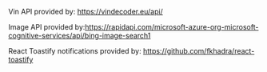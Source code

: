 Vin API provided by: https://vindecoder.eu/api/

Image API provided by:https://rapidapi.com/microsoft-azure-org-microsoft-cognitive-services/api/bing-image-search1

React Toastify notifications provided by: https://github.com/fkhadra/react-toastify
